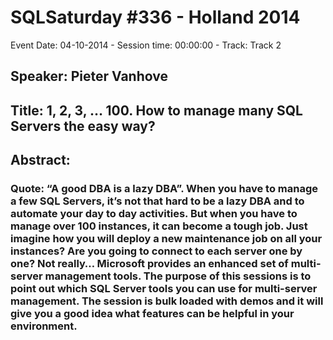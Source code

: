 # SQLSaturday #336 - Holland 2014
Event Date: 04-10-2014 - Session time: 00:00:00 - Track: Track 2
## Speaker: Pieter Vanhove
## Title: 1, 2, 3, … 100. How to manage many SQL Servers the easy way?
## Abstract:
### Quote: “A good DBA is a lazy DBA”. When you have to manage a few SQL Servers, it’s not that hard to be a lazy DBA and to automate your day to day activities. But when you have to manage over 100 instances, it can become a tough job. Just imagine how you will deploy a new maintenance job on all your instances? Are you going to connect to each server one by one? Not really… Microsoft provides an enhanced set of multi-server management tools. The purpose of this sessions is to point out which SQL Server tools you can use for multi-server management. The session is bulk loaded with demos and it will give you a good idea what features can be helpful in your environment. 
